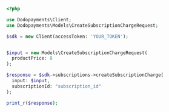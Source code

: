```php
<?php

use Dodopayments\Client;
use Dodopayments\Models\CreateSubscriptionChargeRequest;

$sdk = new Client(accessToken: 'YOUR_TOKEN');


$input = new Models\CreateSubscriptionChargeRequest(
  productPrice: 8
);

$response = $sdk->subscriptions->createSubscriptionCharge(
  input: $input,
  subscriptionId: "subscription_id"
);

print_r($response);

```


<!-- This file was generated by liblab | https://liblab.com/ -->